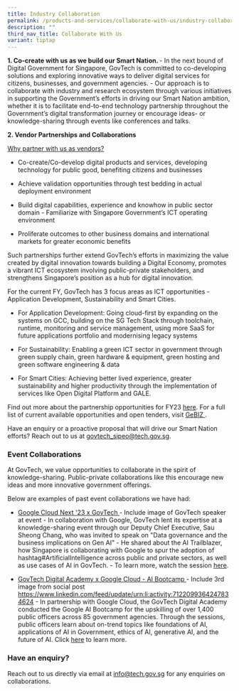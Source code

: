 ```yaml
---
title: Industry Collaboration
permalink: /products-and-services/collaborate-with-us/industry-collaboration/
description: ""
third_nav_title: Collaborate With Us
variant: tiptap
---
```

<p><strong>1. Co-create with us as we build our Smart Nation. </strong>-
In the next bound of Digital Government for Singapore, GovTech is committed
to co-developing solutions and exploring innovative ways to deliver digital
services for citizens, businesses, and government agencies. - Our approach
is to collaborate with industry and research ecosystem through various
initiatives in supporting the Government’s efforts in driving our Smart
Nation ambition, whether it is to facilitate end-to-end technology partnership
throughout the Government’s digital transformation journey or encourage
ideas- or knowledge-sharing through events like conferences and talks.</p>
<p><strong>2. Vendor Partnerships and Collaborations </strong>
</p>
<p><u>Why partner with us as vendors?</u><strong> </strong>
</p>
<ul data-tight="true" class="tight">
<li>
<p>Co-create/Co-develop digital products and services, developing technology
for public good, benefiting citizens and businesses</p>
</li>
<li>
<p>Achieve validation opportunities through test bedding in actual deployment
environment</p>
</li>
<li>
<p>Build digital capabilities, experience and knowhow in public sector domain
- Familiarize with Singapore Government’s ICT operating environment</p>
</li>
<li>
<p>Proliferate outcomes to other business domains and international markets
for greater economic benefits</p>
<p></p>
<p></p>
</li>
</ul>
<p>Such partnerships further extend GovTech’s efforts in maximizing the value
created by digital innovation towards building a Digital Economy, promotes
a vibrant ICT ecosystem involving public-private stakeholders, and strengthens
Singapore’s position as a hub for digital innovation.</p>
<p>For the current FY, GovTech has 3 focus areas as ICT opportunities - Application
Development, Sustainability and Smart Cities.</p>
<ul data-tight="true" class="tight">
<li>
<p>For Application Development: Going cloud-first by expanding on the systems
on GCC, building on the SG Tech Stack through toolchain, runtime, monitoring
and service management, using more SaaS for future applications portfolio
and modernising legacy systems</p>
</li>
<li>
<p>For Sustainability: Enabling a green ICT sector in government through
green supply chain, green hardware &amp; equipment, green hosting and green
software engineering &amp; data</p>
</li>
<li>
<p>For Smart Cities: Achieving better lived experience, greater sustainability
and higher productivity through the implementation of services like Open
Digital Platform and GALE.</p>
</li>
</ul>
<p>Find out more about the partnership opportunities for FY23 <a href="https://www.tech.gov.sg/files/media/corporate-publications/IB2023-Towards-the-Next-Bound-of-Digital-Government-GovTech-CE.pdf" class="waffle-rich-text-link" rel="noopener noreferrer nofollow" target="_blank"><u>here</u></a>.
For a full list of current available opportunities and open tenders, visit
<a href="https://www.gebiz.gov.sg/" class="waffle-rich-text-link" rel="noopener noreferrer nofollow" target="_blank"><u>GeBIZ</u>
</a>.</p>
<p>Have an enquiry or a proactive proposal that will drive our Smart Nation
efforts? Reach out to us at <a href="https://www.tech.gov.sg/files/media/corporate-publications/IB2023-Towards-the-Next-Bound-of-Digital-Government-GovTech-CE.pdf" rel="noopener noreferrer nofollow" target="_blank">govtech_sipeo@tech.gov.sg</a>.</p>
<h3><strong>Event Collaborations </strong></h3>
<p>At GovTech, we value opportunities to collaborate in the spirit of knowledge-sharing.
Public-private collaborations like this encourage new ideas and more innovative
government offerings.</p>
<p>Below are examples of past event collaborations we have had:</p>
<ul data-tight="true" class="tight">
<li>
<p> <u>Google Cloud Next '23 x GovTech </u>- Include image of GovTech speaker
at event - In collaboration with Google, GovTech lent its expertise at
a knowledge-sharing event through our Deputy Chief Executive, Sau Sheong
Chang, who was invited to speak on "Data governance and the business implications
on Gen AI" - He shared about the AI Trailblazer, how Singapore is collaborating
with Google to spur the adoption of hashtag#ArtificialIntelligence across
public and private sectors, as well as use cases of AI in GovTech. - To
learn more, watch the session <a href="https://www.youtube.com/watch?v=t6zXXgJLNzI" class="waffle-rich-text-link" rel="noopener noreferrer nofollow" target="_blank"><u>here</u></a>.</p>
</li>
<li>
<p><u>GovTech Digital Academy x Google Cloud - AI Bootcamp </u>- Include
3rd image from social post <a href="https://www.tech.gov.sg/files/media/corporate-publications/IB2023-Towards-the-Next-Bound-of-Digital-Government-GovTech-CE.pdf" rel="noopener noreferrer nofollow" target="_blank"><u>https://www.linkedin.com/feed/update/urn:li:activity:7122099364247834624</u></a> -
In partnership with Google Cloud, the GovTech Digital Academy conducted
the Google AI Bootcamp for the upskilling of over 1,400 public officers
across 85 government agencies. Through the sessions, public officers learn
about on-trend topics like foundations of AI, applications of AI in Government,
ethics of AI, generative AI, and the future of AI. Click <a href="https://www.linkedin.com/feed/update/urn:li:activity:7122099364247834624/" class="waffle-rich-text-link" rel="noopener noreferrer nofollow" target="_blank"><u>here</u></a> to
learn more.</p>
</li>
</ul>
<p></p>
<h3><strong>Have an enquiry? </strong></h3>
<p>Reach out to us directly via email at <a href="https://www.tech.gov.sg/files/media/corporate-publications/IB2023-Towards-the-Next-Bound-of-Digital-Government-GovTech-CE.pdf" rel="noopener noreferrer nofollow" target="_blank">info@tech.gov.sg</a> for
any enquiries on collaborations.</p>
<p></p>
